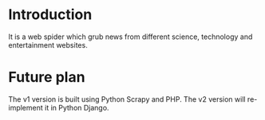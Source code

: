 # Introduction
It is a web spider which grub news from different science, technology and entertainment websites.

# Future plan
The v1 version is built using Python Scrapy and PHP. The v2 version will re-implement it in Python Django.

